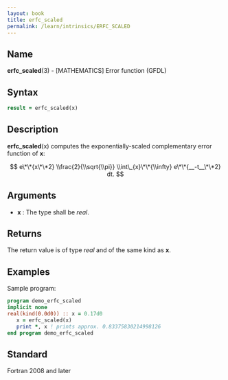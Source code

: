 ```yaml
---
layout: book
title: erfc_scaled
permalink: /learn/intrinsics/ERFC_SCALED
---
```

## __Name__

__erfc\_scaled__(3) - \[MATHEMATICS\] Error function
(GFDL)
## __Syntax__
```fortran
result = erfc_scaled(x)
```
## __Description__

__erfc\_scaled__(x) computes the exponentially-scaled complementary
error function of __x__:

$$ e\*\*{x\*\*2} \\frac{2}{\\sqrt{\\pi}} \\int\_{x}\*\*{\\infty}
e\*\*{__-t__\*\*2} dt. $$

## __Arguments__

  - __x__
    : The type shall be _real_.

## __Returns__

The return value is of type _real_ and of the same kind as __x__.

## __Examples__

Sample program:

```fortran
program demo_erfc_scaled
implicit none
real(kind(0.0d0)) :: x = 0.17d0
   x = erfc_scaled(x)
   print *, x ! prints approx. 0.83375830214998126
end program demo_erfc_scaled
```

## __Standard__

Fortran 2008 and later
